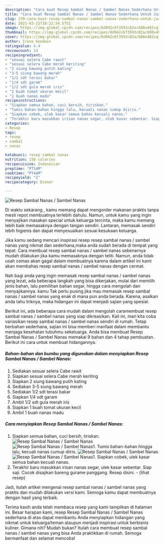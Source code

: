 ```yaml
---
description: "Cara buat Resep Sambal Nanas / Sambel Nanas Sederhana Untuk Jualan"
title: "Cara buat Resep Sambal Nanas / Sambel Nanas Sederhana Untuk Jualan"
slug: 139-cara-buat-resep-sambal-nanas-sambel-nanas-sederhana-untuk-jualan
date: 2021-03-21T18:22:54.575Z
image: https://img-global.cpcdn.com/recipes/6d942c6f3593c82a/680x482cq70/resep-sambal-nanas-sambel-nanas-foto-resep-utama.jpg
thumbnail: https://img-global.cpcdn.com/recipes/6d942c6f3593c82a/680x482cq70/resep-sambal-nanas-sambel-nanas-foto-resep-utama.jpg
cover: https://img-global.cpcdn.com/recipes/6d942c6f3593c82a/680x482cq70/resep-sambal-nanas-sambel-nanas-foto-resep-utama.jpg
author: Irene Goodwin
ratingvalue: 4.4
reviewcount: 14
recipeingredient:
- "sesuai selera Cabe rawit"
- "sesuai selera Cabe merah keriting"
- "2 siung bawang putih kating"
- "3-5 siung bawang merah"
- "1/2 sdt terasi bakar"
- "1/4 sdt garam"
- "1/2 sdt gula merah iris"
- "1 buah tomat ukuran kecil"
- "1 buah nanas madu"
recipeinstructions:
- "Siapkan semua bahan, cuci bersih, tiriskan."
- "Tumis bahan-bahan hingga lalu, kecuali nanas cumup diiris."
- "Siapkan cobek, ulek kasar semua bahan kecuali nanas."
- "Terakhir baru masukkan irisan nanas segar, ulek kasar sebentar. Siap saji. Cocok disajikan bareng gurame panggang. Resep disini.           (lihat resep)"
categories:
- Resep
tags:
- resep
- sambal
- nanas

katakunci: resep sambal nanas 
nutrition: 158 calories
recipecuisine: Indonesian
preptime: "PT14M"
cooktime: "PT44M"
recipeyield: "2"
recipecategory: Dinner

---
```



![Resep Sambal Nanas / Sambel Nanas](https://img-global.cpcdn.com/recipes/6d942c6f3593c82a/680x482cq70/resep-sambal-nanas-sambel-nanas-foto-resep-utama.jpg)

Di waktu  sekarang , kamu memang dapat mengorder makanan praktis tanpa mesti repot membuatnya terlebih dahulu. Namun, untuk kamu yang ingin menyajikan masakan special untuk keluarga tercinta, maka kamu memang lebih baik memasaknya dengan tangan sendiri. Lantaran, memasak sendiri lebih higienis dan dapat menyesuaikan sesuai kesukaan keluarga.

Jika kamu sedang mencari inspirasi resep resep sambal nanas / sambel nanas yang nikmat dan sederhana,maka anda sudah berada di tempat yang tepat. Cara membuat resep sambal nanas / sambel nanas  sebenarnya mudah dilakukan jika kamu memasaknya dengan teliti. Namun, anda tidak usah cemas akan gagal dalam membuatnya 
karena dalam artikel ini kami akan membahas resep sambal nanas / sambel nanas dengan cermat.  



Nah bagi anda yang ingin memasak resep sambal nanas / sambel nanas yang lezat, ada beberapa langkah yang bisa dikerjakan, mulai dari memilih jenis bahan, lalu pemilihan bahan segar, hingga cara mengolah dan menyajikannya. kamu Tak perlu pusing jika mau memasak resep sambal nanas / sambel nanas yang enak di mana pun anda berada. Karena, asalkan anda  tahu triknya, maka hidangan ini dapat menjadi sajian yang spesial.

Berikut ini, ada beberapa cara mudah dalam mengolah caramembuat resep sambal nanas / sambel nanas yang siap dikreasikan. Kali ini, mari kita coba variasikan resep sambal nanas / sambel nanas sendiri di rumah. Tetap berbahan sederhana, sajian ini bisa memberi manfaat dalam membantu menjaga kesehatan tubuhmu sekeluarga. Anda bisa membuat Resep Sambal Nanas / Sambel Nanas memakai 9 bahan dan 4 tahap pembuatan. Berikut ini cara untuk membuat hidangannya.

<!--inarticleads1-->

##### Bahan-bahan dan bumbu yang digunakan dalam menyiapkan Resep Sambal Nanas / Sambel Nanas:

1. Sediakan sesuai selera Cabe rawit
1. Siapkan sesuai selera Cabe merah keriting
1. Siapkan 2 siung bawang putih kating
1. Sediakan 3-5 siung bawang merah
1. Sediakan 1/2 sdt terasi bakar
1. Siapkan 1/4 sdt garam
1. Ambil 1/2 sdt gula merah iris
1. Siapkan 1 buah tomat ukuran kecil
1. Ambil 1 buah nanas madu




<!--inarticleads2-->

##### Cara menyiapkan Resep Sambal Nanas / Sambel Nanas:

1. Siapkan semua bahan, cuci bersih, tiriskan.
<img src="https://img-global.cpcdn.com/steps/d6f87118da60f19b/160x128cq70/resep-sambal-nanas-sambel-nanas-langkah-memasak-1-foto.jpg" alt="Resep Sambal Nanas / Sambel Nanas"><img src="https://img-global.cpcdn.com/steps/8af737ae5ccd3f7b/160x128cq70/resep-sambal-nanas-sambel-nanas-langkah-memasak-1-foto.jpg" alt="Resep Sambal Nanas / Sambel Nanas">1. Tumis bahan-bahan hingga lalu, kecuali nanas cumup diiris.
<img src="https://img-global.cpcdn.com/steps/cd78db593fe44870/160x128cq70/resep-sambal-nanas-sambel-nanas-langkah-memasak-2-foto.jpg" alt="Resep Sambal Nanas / Sambel Nanas"><img src="https://img-global.cpcdn.com/steps/efa01235d8da22de/160x128cq70/resep-sambal-nanas-sambel-nanas-langkah-memasak-2-foto.jpg" alt="Resep Sambal Nanas / Sambel Nanas">1. Siapkan cobek, ulek kasar semua bahan kecuali nanas.
1. Terakhir baru masukkan irisan nanas segar, ulek kasar sebentar. Siap saji. Cocok disajikan bareng gurame panggang. Resep disini. -           (lihat resep)




Jadi, itulah artikel mengenai  resep sambal nanas / sambel nanas  yang praktis dan mudah dilakukan versi kami. Semoga kamu dapat membuatnya dengan hasil yang terbaik. 

Terima kasih anda telah membaca resep yang kami tampilkan di halaman ini. Besar harapan kami, resep  Resep Sambal Nanas / Sambel Nanas sederhana di atas dapat membantu Anda menyiapkan hidangan yang nikmat untuk keluarga/teman ataupun menjadi inspirasi untuk berbisnis kuliner. Gimana nih? Mudah bukan? Itulah cara membuat resep sambal nanas / sambel nanas yang bisa Anda praktikkan di rumah. Semoga bermanfaat dan selamat mencoba!

